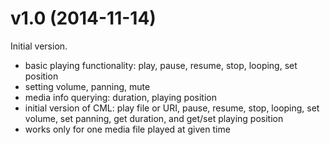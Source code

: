 # v1.0 (2014-11-14) #

Initial version.
  * basic playing functionality: play, pause, resume, stop, looping, set position
  * setting volume, panning, mute
  * media info querying: duration, playing position
  * initial version of CML: play file or URI, pause, resume, stop, looping, set volume, set panning, get duration, and get/set playing position
  * works only for one media file played at given time